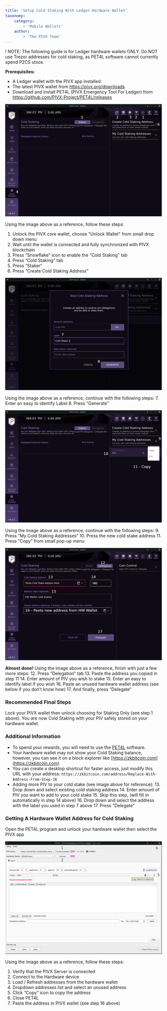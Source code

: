 ```yaml
---
title: 'Setup Cold Staking With Ledger Hardware Wallet'
taxonomy:
    category:
        - 'Mobile Wallets'
    author:
        - 'The PIVX Team'
---
```


! NOTE: The following guide is for Ledger hardware wallets ONLY. Do NOT use Trezor addresses for cold staking, as PET4L software cannot currently spend P2CS utxos.

**Prerequisites:**
  * A Ledger wallet with the PIVX app installed​
  * The latest PIVX wallet from https://pivx.org​/downloads
  * Download and install PET4L (PIVX Emergency Tool For Ledger) from https://github.com/PIVX-Project/PET4L/releases​

![1.hw-wallet.png](1.hw-wallet.png?classes=center,img-fluid,py-4)

Using the image above as a reference, follow these steps:
1. Unlock the PIVX core wallet, choose "Unlock Wallet" from small drop down menu​
2. Wait until the wallet is connected and fully synchronized with PIVX blockchain​
3. Press “Snowflake” icon to enable the "Cold Staking" tab​
4. Press “Cold Staking” tab​
5. Press “Staker“​
6. Press “Create Cold Staking Address”​

![2.hw-wallet.png](2.hw-wallet.png?classes=center,img-fluid,py-4)

Using the image above as a reference, continue with the following steps:
7. Enter an easy to identify Label​
8. Press “Generate”​

![3.hw-wallet.png](3.hw-wallet.png?classes=center,img-fluid,py-4)

Using the image above as a reference, continue with the following steps:
9. Press “My Cold Staking Addresses“​
10. Press the new cold stake address​
11. Press “Copy” from small pop-up menu​

![4.hw-wallet.png](4.hw-wallet.png?classes=center,img-fluid,py-4)

**Almost done!** Using the image above as a reference, finish with just a few more steps:
12. Press “Delegation“ tab​
13. Paste the address you copied in step 11​
14. Enter amount of PIV you wish to stake​
15. Enter an easy to identify label if you wish​
16. Paste an unused hardware wallet address (see below if you don’t know how)​
17. And finally, press “Delegate“​

### **Recommended Final Steps**

Lock your PIVX wallet then unlock choosing for Staking Only (see step 1 above). You are now Cold Staking with your PIV safely stored on your hardware wallet.

### **Additional Information**

* To spend your rewards, you will need to use the [PET4L](https://github.com/PIVX-Project/PET4L) software.
* Your hardware wallet may not show your Cold Staking balance, however, you can see it on a block explorer like [https://zkbitcoin.com](https://zkbitcoin.com)​
* You can create a desktop shortcut for faster access, just modify this URL with your address: `https://zkbitcoin.com/address/Replace-With-Address-From-Step-16`​
​
* Adding more PIV to your cold stake (see image above for reference):
  13. Drop down and select existing cold staking address​
  14. Enter amount of PIV you want to add to your cold stake​
  15. Skip this step, (will fill in automatically in step 14 above)​
  16. Drop down and select the address with the label you used in step 7 above​
  17. Press "Delegate"​

### **Getting A Hardware Wallet Address for Cold Staking**

Open the PET4L program and unlock your hardware wallet then select the PIVX app

![5.hw-wallet.png](5.hw-wallet.png?classes=center,img-fluid,py-4)

Using the image above as a reference, follow these steps:
1. Verify that the PIVX Server is connected​
2. Connect to the Hardware device​
3. Load / Refresh addresses from the hardware wallet​
4. Dropdown addresses list and select an unused address​
5. Click “Copy“ icon to copy the address​
6. Close PET4L​
7. Paste the address in PIVX wallet (see step 16 above)​
